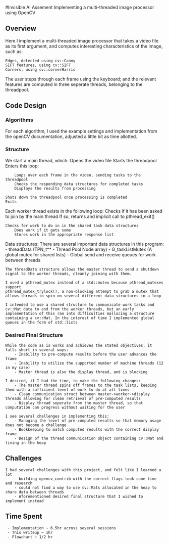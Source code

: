 #Invisible AI Assement
Implementing a multi-threaded image processor using OpenCV

## Overview
Here I implement a multi-threaded image processor that takes a video file as its first argument, and computes interesting characteristics of the image, such as:

	Edges, detected using cv::Canny
	SIFT features, using cv::SIFT
	Corners, using cv::cornerHarris

The user steps through each frame using the keyboard; and the relevant features are computed in three seperate threads, belonging to the threadpool.

## Code Design

### Algorithms
For each algorithm, I used the example settings and implementation from the openCV documentation, adjusted a little bit as time allotted.

### Structure
We start a main thread, which:
	Opens the video file
	Starts the threadpool
	Enters this loop:

		Loops over each frame in the video, sending tasks to the threadpool
		Checks the responding data structures for completed tasks
		Displays the results from processing

	Shuts down the threadpool once processing is completed
	Exits

Each worker thread exists in the following loop:
	Checks if it has been asked to join by the main thread
		If so, returns and implicit call to pthread_exit()

	Checks for work to do in in the shared task data structures
		Does work if it gets some
		Stores work in the appropriate response list


Data structures:
	There are several important data structures in this program:
		- threadData (TPN_t** - Thread Pool Node array)
		- G_taskListMutex (A global mutex for shared lists)
		- Global send and receive queues for work between threads

	The threadData structure allows the master thread to send a shutdown signal to the worker threads, cleanly joining with them.

	I used a pthread_mutex instead of a std::mutex because pthread_mutexes support
	pthread_mutex_trylock(), a non-blocking attempt to grab a mutex that allows threads to spin on several different data structures in a loop

	I intended to use a shared structure to communicate work tasks and cv::Mat data to and from the worker threads, but an early implementation of this ran into difficulties mallocing a structure containing a cv::Mat. In the interest of time I implemented global queues in the form of std::lists

### Desired Final Structure
	While the code as is works and achieves the stated objectives, it falls short in several ways:
		- Inability to pre-compute results before the user advances the frame
		- Inability to utilize the supported number of machine threads (12 in my case)
		- Master thread is also the display thread, and is blocking

	I desired, if I had the time, to make the following changes:
		- The master thread spins off frames to the task lists, keeping them with a sufficient level of work to do at all times
		- Clean communication struct between master->worker->display threads allowing for clean retrieval of pre-computed results
		- Display thread seperate from the master thread, so that computation can progress without waiting for the user

	I see several challenges in implementing this:
		- Managing the level of pre-computed results so that memory usage does not become a challenge
		- Bookkeeping to match computed results with the correct display frame
		- Design of the thread communication object containing cv::Mat and living in the heap

## Challenges
	I had several challenges with this project, and felt like I learned a lot
		- building opencv_contrib with the correct flags took some time and research
		- could not find a way to use cv::Mats allocated in the heap to share data between threads
		- Aforementioned desired final structure that I wished to implement instead

## Time Spent
	 - Implementation ~ 6.5hr across several sessions
	 - This writeup ~ 1hr
	 - Flowchart ~ 1/2 hr

